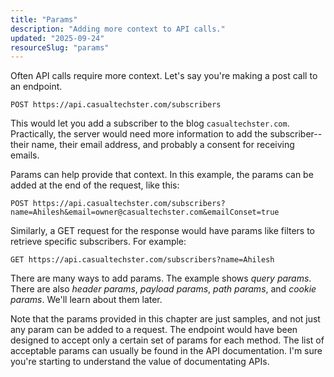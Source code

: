 ```yaml
---
title: "Params"
description: "Adding more context to API calls."
updated: "2025-09-24"
resourceSlug: "params"
---
```

Often API calls require more context. Let's say you're making a post call to an endpoint.

```
POST https://api.casualtechster.com/subscribers
```

This would let you add a subscriber to the blog `casualtechster.com`. Practically, the server would need more information to add the subscriber--their name, their email address, and probably a consent for receiving emails.

Params can help provide that context. In this example, the params can be added at the end of the request, like this:

```
POST https://api.casualtechster.com/subscribers?name=Ahilesh&email=owner@casualtechster.com&emailConset=true

```

Similarly, a GET request for the response would have params like filters to retrieve specific subscribers. For example:

```
GET https://api.casualtechster.com/subscribers?name=Ahilesh
```

There are many ways to add params. The example shows *query params*. There are also *header params*, *payload params*, *path params*, and *cookie params*. We'll learn about them later.

Note that the params provided in this chapter are just samples, and not just any param can be added to a request. The endpoint would have been designed to accept only a certain set of params for each method. The list of acceptable params can usually be found in the API documentation. I'm sure you're starting to understand the value of documentating APIs.